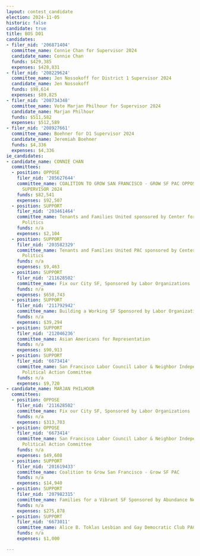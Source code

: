 ```yaml
---
layout: contest_candidate
election: 2024-11-05
historic: false
candidate: true
title: BOS D01
candidates:
- filer_nid: '206871404'
  committee_name: Connie Chan for Supervisor 2024
  candidate_name: Connie Chan
  funds: $429,385
  expenses: $428,831
- filer_nid: '208229624'
  committee_name: Jen Nossokoff for District 1 Supervisor 2024
  candidate_name: Jen Nossokoff
  funds: $98,614
  expenses: $89,825
- filer_nid: '208734348'
  committee_name: Vote Marjan Philhour for Supervisor 2024
  candidate_name: Marjan Philhour
  funds: $511,582
  expenses: $512,589
- filer_nid: '208927661'
  committee_name: Boehner for D1 Supervisor 2024
  candidate_name: Jeremiah Boehner
  funds: $4,336
  expenses: $4,336
ie_candidates:
- candidate_name: CONNIE CHAN
  committees:
  - position: OPPOSE
    filer_nid: '205627644'
    committee_name: COALITION TO GROW SAN FRANCISCO - GROW SF PAC OPPOSING CHAN FOR
      SUPERVISOR 2024
    funds: $82,541
    expenses: $92,507
  - position: SUPPORT
    filer_nid: '203461464'
    committee_name: Tenants and Families United sponsored by Center for Empowered
      Politics
    funds: n/a
    expenses: $2,104
  - position: SUPPORT
    filer_nid: '203582329'
    committee_name: Tenants and Families United PAC sponsored by Center for Empowered
      Politics
    funds: n/a
    expenses: $9,463
  - position: SUPPORT
    filer_nid: '211628502'
    committee_name: Fix our City SF, Sponsored by Labor Organizations
    funds: n/a
    expenses: $658,743
  - position: SUPPORT
    filer_nid: '211792942'
    committee_name: Building a Working SF Sponsored by Labor Organizations
    funds: n/a
    expenses: $39,294
  - position: SUPPORT
    filer_nid: '212046236'
    committee_name: Asian Americans for Representation
    funds: n/a
    expenses: $90,913
  - position: SUPPORT
    filer_nid: '6673414'
    committee_name: San Francisco Labor Council Labor & Neighbor Independent Expenditure
      Political Action Committee
    funds: n/a
    expenses: $9,720
- candidate_name: MARJAN PHILHOUR
  committees:
  - position: OPPOSE
    filer_nid: '211628502'
    committee_name: Fix our City SF, Sponsored by Labor Organizations
    funds: n/a
    expenses: $313,703
  - position: OPPOSE
    filer_nid: '6673414'
    committee_name: San Francisco Labor Council Labor & Neighbor Independent Expenditure
      Political Action Committee
    funds: n/a
    expenses: $49,608
  - position: SUPPORT
    filer_nid: '201619433'
    committee_name: Coalition to Grow San Francisco - Grow SF PAC
    funds: n/a
    expenses: $14,940
  - position: SUPPORT
    filer_nid: '207982315'
    committee_name: Families for a Vibrant SF Sponsored by Abundance Network
    funds: n/a
    expenses: $275,878
  - position: SUPPORT
    filer_nid: '6673011'
    committee_name: Alice B. Toklas Lesbian and Gay Democratic Club PAC
    funds: n/a
    expenses: $1,000

---
```

